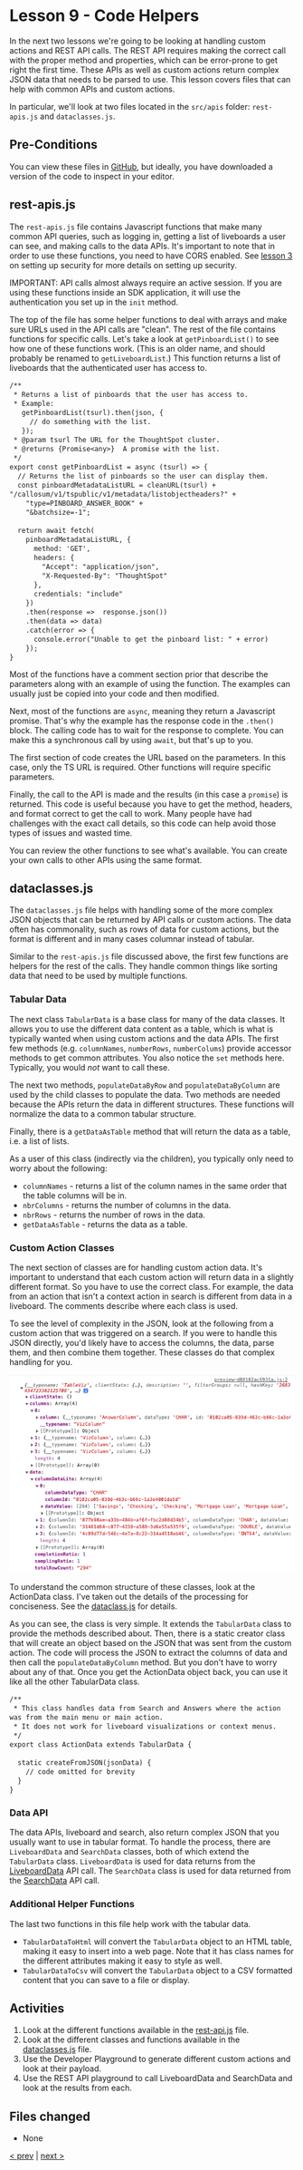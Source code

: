 # Lesson 9 - Code Helpers

In the next two lessons we're going to be looking at handling custom actions and REST API calls.  The REST API requires making the correct call with the proper method and properties, which can be error-prone to get right the first time.  These APIs as well as custom actions return complex JSON data that needs to be parsed to use.  This lesson covers files that can help with common APIs and custom actions.

In particular, we'll look at two files located in the `src/apis` folder:  `rest-apis.js` and `dataclasses.js`.  

## Pre-Conditions

You can view these files in [GitHub](/src/apis), but ideally, you have downloaded a version of the code to inspect in your editor.

## rest-apis.js

The `rest-apis.js` file contains Javascript functions that make many common API queries, such as logging in, getting a list of liveboards a user can see, and making calls to the data APIs.  It's important to note that in order to use these functions, you need to have CORS enabled.  See [lesson 3](../lesson-03-security-setup/README-03.md) on setting up security for more details on setting up security.

IMPORTANT: API calls almost always require an active session.  If you are using these functions inside an SDK application, it will use the authentication you set up in the `init` method.

The top of the file has some helper functions to deal with arrays and make sure URLs used in the API calls are "clean".  The rest of the file contains functions for specific calls.  Let's take a look at `getPinboardList()` to see how one of these functions work.  (This is an older name, and should probably be renamed to `getLiveboardList`.)  This function returns a list of liveboards that the authenticated user has access to.

~~~
/**
 * Returns a list of pinboards that the user has access to.
 * Example:
   getPinboardList(tsurl).then(json, {
     // do something with the list.
   });
 * @param tsurl The URL for the ThoughtSpot cluster.
 * @returns {Promise<any>}  A promise with the list.
 */
export const getPinboardList = async (tsurl) => {
  // Returns the list of pinboards so the user can display them.
  const pinboardMetadataListURL = cleanURL(tsurl) + "/callosum/v1/tspublic/v1/metadata/listobjectheaders?" +
    "type=PINBOARD_ANSWER_BOOK" +
    "&batchsize=-1";

  return await fetch(
    pinboardMetadataListURL, {
      method: 'GET',
      headers: {
        "Accept": "application/json",
        "X-Requested-By": "ThoughtSpot"
      },
      credentials: "include"
    })
    .then(response =>  response.json())
    .then(data => data)
    .catch(error => {
      console.error("Unable to get the pinboard list: " + error)
    });
}
~~~

Most of the functions have a comment section prior that describe the parameters along with an example of using the function.  The examples can usually just be copied into your code and then modified.  

Next, most of the functions are `async`, meaning they return a Javascript promise.  That's why the example has the response code in the `.then()` block.  The calling code has to wait for the response to complete.  You can make this a synchronous call by using `await`, but that's up to you.

The first section of code creates the URL based on the parameters.  In this case, only the TS URL is required. Other functions will require specific parameters.  

Finally, the call to the API is made and the results (in this case a `promise`) is returned.  This code is useful because you have to get the method, headers, and format correct to get the call to work.  Many people have had challenges with the exact call details, so this code can help avoid those types of issues and wasted time.

You can review the other functions to see what's available.  You can create your own calls to other APIs using the same format.  

## dataclasses.js

The `dataclasses.js` file helps with handling some of the more complex JSON objects that can be returned by API calls or custom actions.  The data often has commonality, such as rows of data for custom actions, but the format is different and in many cases columnar instead of tabular.  

Similar to the `rest-apis.js` file discussed above, the first few functions are helpers for the rest of the calls.  They handle common things like sorting data that need to be used by multiple functions.

### Tabular Data

The next class `TabularData` is a base class for many of the data classes.  It allows you to use the different data content as a table, which is what is typically wanted when using custom actions and the data APIs.  The first few methods (e.g. `columnNames`, `numberRows`, `numberColums`) provide accessor methods to get common attributes.  You also notice the `set` methods here.  Typically, you would _not_ want to call these.

The next two methods, `populateDataByRow` and `populateDataByColumn` are used by the child classes to populate the data.  Two methods are needed because the APIs return the data in different structures. These functions will normalize the data to a common tabular structure.

Finally, there is a `getDataAsTable` method that will return the data as a table, i.e. a list of lists.  

As a user of this class (indirectly via the children), you typically only need to worry about the following:

* `columnNames` - returns a list of the column names in the same order that the table columns will be in.
* `nbrColumns` - returns the number of columns in the data.
* `nbrRows` - returns the number of rows in the data.
* `getDataAsTable` - returns the data as a table.

### Custom Action Classes

The next section of classes are for handling custom action data.  It's important to understand that each custom action will return data in a slightly different format.  So you have to use the correct class.  For example, the data from an action that isn't a context action in search is different from data in a liveboard.  The comments describe where each class is used.  

To see the level of complexity in the JSON, look at the following from a custom action that was triggered on a search.  If you were to handle this JSON directly, you'd likely have to access the columns, the data, parse them, and then combine them together.   These classes do that complex handling for you.

![img.png](images/action-json.png)

To understand the common structure of these classes, look at the ActionData class.  I've taken out the details of the processing for conciseness.  See the [dataclass.js](/src/apis/dataclasses.js) for details.  

As you can see, the class is very simple.  It extends the `TabularData` class to provide the methods described about.  Then, there is a static creator class that will create an object based on the JSON that was sent from the custom action.  The code will process the JSON to extract the columns of data and then call the `populateDataByColumn` method.  But you don't have to worry about any of that.  Once you get the ActionData object back, you can use it like all the other TabularData class.    

~~~
/**
 * This class handles data from Search and Answers where the action was from the main menu or main action.
 * It does not work for liveboard visualizations or context menus.
 */
export class ActionData extends TabularData {

  static createFromJSON(jsonData) {
    // code omitted for brevity
  }
}

~~~

### Data API 

The data APIs, liveboard and search, also return complex JSON that you usually want to use in tabular format.  To handle the process, there are `LiveboardData` and `SearchData` classes, both of which extend the `TabularData` class.  `LiveboardData` is used for data returns from the [LiveboardData](https://developers.thoughtspot.com/docs/?pageid=rest-api-reference#_liveboard_data) API call.  The `SearchData` class is used for data returned from the [SearchData](https://developers.thoughtspot.com/docs/?pageid=rest-api-reference#_search_data) API call.  

### Additional Helper Functions

The last two functions in this file help work with the tabular data.  

* `TabularDataToHtml` will convert the `TabularData` object to an HTML table, making it easy to insert into a web page.  Note that it has class names for the different attributes making it easy to style as well.
* `TabularDataToCsv` will convert the `TabularData` object to a CSV formatted content that you can save to a file or display.  

## Activities

1. Look at the different functions available in the [rest-api.js](/src/apis/rest-api.js) file.
2. Look at the different classes and functions available in the [dataclasses.js](/src/apis/dataclasses.js) file.
3. Use the Developer Playground to generate different custom actions and look at their payload.
4. Use the REST API playground to call LiveboardData and SearchData and look at the results from each.

## Files changed

* None

[< prev](../lesson-08-style-embedded-thoughtspot/README-08.md) | [next >](../lesson-10-custom-action/README-10.md)
